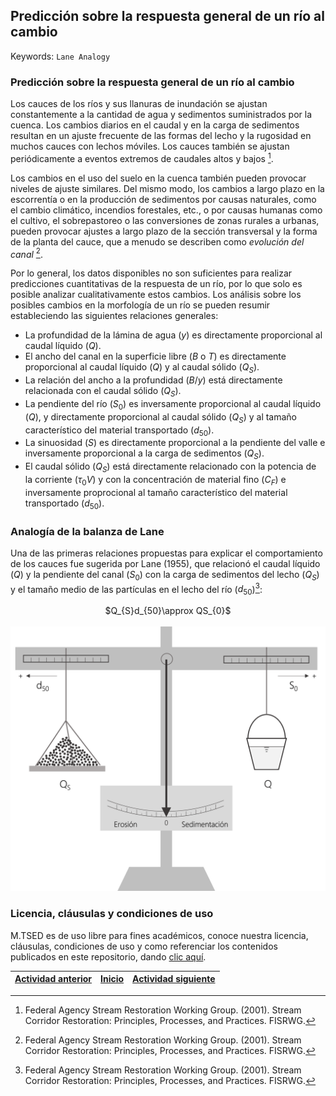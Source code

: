 ## Predicción sobre la respuesta general de un río al cambio
Keywords: `Lane Analogy` 

### Predicción sobre la respuesta general de un río al cambio

Los cauces de los ríos y sus llanuras de inundación se ajustan constantemente a la cantidad de agua y sedimentos suministrados por la cuenca. Los cambios diarios en el caudal y en la carga de sedimentos resultan en un ajuste frecuente de las formas del lecho y la rugosidad en muchos cauces con lechos móviles. Los cauces también se ajustan periódicamente a eventos extremos de caudales altos y bajos [^1].

Los cambios en el uso del suelo en la cuenca también pueden provocar niveles de ajuste similares. Del mismo modo, los cambios a largo plazo en la escorrentía o en la producción de sedimentos por causas naturales, como el cambio climático, incendios forestales, etc., o por causas humanas como el cultivo, el sobrepastoreo o las conversiones de zonas rurales a urbanas, pueden provocar ajustes a largo plazo de la sección transversal y la forma de la planta del cauce, que a menudo se describen como _evolución del canal_ [^1]. 

Por lo general, los datos disponibles no son suficientes para realizar predicciones cuantitativas de la respuesta de un río, por lo que solo es posible analizar cualitativamente estos cambios. Los análisis sobre los posibles cambios en la morfología de un río se pueden resumir estableciendo las siguientes relaciones generales:

* La profundidad de la lámina de agua ($y$) es directamente proporcional al caudal líquido ($Q$).
* El ancho del canal en la superficie libre ($B$ o $T$) es directamente proporcional al caudal líquido ($Q$) y al caudal sólido ($Q_{S}$).
* La relación del ancho a la profundidad ($B/y$) está directamente relacionada con el caudal sólido ($Q_{S}$).
* La pendiente del río ($S_{0}$) es inversamente proporcional al caudal líquido ($Q$), y directamente proporcional al caudal sólido ($Q_{S}$) y al tamaño característico del material transportado ($d_{50}$).
* La sinuosidad ($S$) es directamente proporcional a la pendiente del valle e inversamente proporcional a la carga de sedimentos ($Q_{S}$).
* El caudal sólido ($Q_{S}$) está directamente relacionado con la potencia de la corriente ($\tau_{0}V$) y con la concentración de material fino ($C_{F}$) e inversamente proprocional al tamaño característico del material transportado ($d_{50}$).

### Analogía de la balanza de Lane

Una de las primeras relaciones propuestas para explicar el comportamiento de los cauces fue sugerida por Lane (1955), que relacionó el caudal líquido ($Q$) y la pendiente del canal ($S_{0}$) con la carga de sedimentos del lecho ($Q_{S}$) y el tamaño medio de las partículas en el lecho del río ($d_{50}$)[^1]:

<div align="center">
$Q_{S}d_{50}\approx QS_{0}$
</div>
<br>

<div align="center">
  <img src="https://raw.githubusercontent.com/mflatouche/M.TSED/main/Section01/1_Lane/Img/1_1.png" width="600px">
</div>


### Licencia, cláusulas y condiciones de uso

M.TSED es de uso libre para fines académicos, conoce nuestra licencia, cláusulas, condiciones de uso y como referenciar los contenidos publicados en este repositorio, dando [clic aquí](https://github.com/mflatouche/M.TSED/wiki/License).


| [Actividad anterior]() | [Inicio](https://github.com/mflatouche/M.TSED/wiki) | [Actividad siguiente]()  |
|------------------------|----------------------------------------------------|----------------------------------------------------------------------------------------|


[^1]: Federal Agency Stream Restoration Working Group. (2001). Stream Corridor Restoration: Principles, Processes, and Practices. FISRWG.
[^2]: Rodríguez Díaz, H. A. (2010). _Hidráulica Fluvial. Fundamentos y aplicaciones. Socavación_. Colombia: Editorial Escuela Colombiana de Ingeniería.

